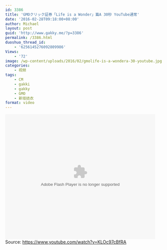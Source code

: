 ```yaml
---
id: 3386
title: 'GMOクリック証券「Life is a Wonder」篇A 30秒 YouTube通常'
date: '2016-02-28T09:18:00+08:00'
author: Michael
layout: post
guid: 'http://www.gakky.me/?p=3386'
permalink: /3386.html
duoshuo_thread_id:
    - '6256145276092809986'
Views:
    - '72'
image: /wp-content/uploads/2016/02/gmolife-is-a-wondera-30-youtube.jpg
categories:
    - 视频
tags:
    - CM
    - gakki
    - gakky
    - GMO
    - 新垣结衣
format: video
---
```


<embed height="400" src="http://www.tudou.com/v/rmXYPxMlFKI/&bid=05&rpid=51229674&resourceId=51229674_05_05_99/v.swf" type="application/x-shockwave-flash" width="480"></embed>  
Source: <https://www.youtube.com/watch?v=KLOc97cBfRA>